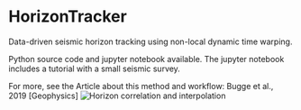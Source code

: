 # HorizonTracker
Data-driven seismic horizon tracking using non-local dynamic time warping.

Python source code and jupyter notebook available.
The jupyter notebook includes a tutorial with a small seismic survey. 


For more, see the Article about this method and workflow: Bugge et al., 2019 [Geophysics]
![Horizon correlation and interpolation](Figure11.png)
